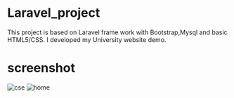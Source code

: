 # Laravel_project
This project is based on Laravel frame work with Bootstrap,Mysql and basic HTML5/CSS. I developed my University website demo.

# screenshot

![cse](https://user-images.githubusercontent.com/16176206/46066495-8bd44680-c196-11e8-9f42-d1ab3b86c2cb.JPG)
![home](https://user-images.githubusercontent.com/16176206/46066519-955dae80-c196-11e8-85d5-905f4a24b0ed.JPG)
